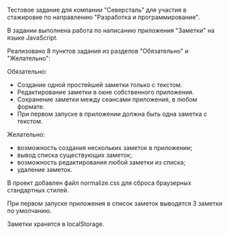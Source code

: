 Тестовое задание для компании "Северсталь" для участия в стажировке по направлению "Разработка и программирование".

В задании выполнена работа по написанию приложения "Заметки" на языке JavaScript.

Реализовано 8 пунктов задания из разделов "Обязательно" и "Желательно":

Обязательно: 
- Создание одной простейшей заметки только с текстом.
- Редактирование заметки в окне собственного приложения.
- Сохранение заметки между сеансами приложения, в любом формате.
- При первом запуске в приложении должна быть одна заметка с текстом.

Желательно: 
- возможность создания нескольких заметок в приложении;
- вывод списка существующих заметок;
- возможность редактирования любой заметки из списка;
- удаление заметок.

В проект добавлен файл normalize.css для сброса браузерных стандартных стилей.

При первом запуске приложения в список заметок выводятся 3 заметки по умолчанию.

Заметки хранятся в localStorage.